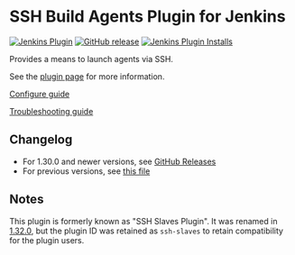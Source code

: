SSH Build Agents Plugin for Jenkins
=========================

[![Jenkins Plugin](https://img.shields.io/jenkins/plugin/v/ssh-slaves.svg)](https://plugins.jenkins.io/ssh-slaves)
[![GitHub release](https://img.shields.io/github/release/jenkinsci/ssh-slaves-plugin.svg?label=release)](https://github.com/jenkinsci/ssh-slaves-plugin/releases/latest)
[![Jenkins Plugin Installs](https://img.shields.io/jenkins/plugin/i/ssh-slaves.svg?color=blue)](https://plugins.jenkins.io/ssh-slaves)

Provides a means to launch agents via SSH.

See the [plugin page](https://plugins.jenkins.io/ssh-slaves) for more information.

[Configure guide](doc/CONFIGURE.md)

[Troubleshooting guide](doc/TROUBLESHOOTING.md)

## Changelog

* For 1.30.0 and newer versions, see [GitHub Releases](https://github.com/jenkinsci/ssh-slaves-plugin/releases)
* For previous versions, see [this file](./CHANGELOG.md)

## Notes

This plugin is formerly known as "SSH Slaves Plugin".
It was renamed in [1.32.0](https://github.com/jenkinsci/ssh-slaves-plugin/releases/tag/ssh-slaves-1.31.0), but the plugin ID was retained as `ssh-slaves` to retain compatibility for the plugin users.
